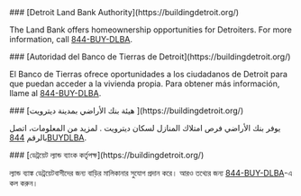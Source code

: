 <RenderIf language="default">
### [Detroit Land Bank Authority](https://buildingdetroit.org/)

The Land Bank offers homeownership opportunities for Detroiters. For more information, call [844-BUY-DLBA](tel:+1-844-BUY-DLBA).

</RenderIf>

<RenderIf language="es">
### [Autoridad del Banco de Tierras de Detroit](https://buildingdetroit.org/)

El Banco de Tierras ofrece oportunidades a los ciudadanos de Detroit para que puedan acceder a la vivienda propia. Para obtener más información, llame al [844-BUY-DLBA](tel:+1-844-BUY-DLBA).

</RenderIf>

<RenderIf language="ar">
### [هيئة بنك الأراضي بمدينة ديترويت ](https://buildingdetroit.org/)

يوفر بنك الأراضي فرص امتلاك المنازل لسكان ديترويت . لمزيد من المعلومات، اتصل بالرقم [844BUYDLBA](tel:+1-844-BUY-DLBA).

</RenderIf>

<RenderIf language="bn">
### [ডেট্রয়েট ল্যান্ড ব্যাংক কর্তৃপক্ষ](https://buildingdetroit.org/)

ল্যান্ড ব্যাঙ্ক ডেট্রয়েটবাসীদের জন্য বাড়ির মালিকানার সুযোগ প্রদান করে। আরও তথ্যের জন্য [844-BUY-DLBA](tel:+1-844-BUY-DLBA)-এ কল করুন।

</RenderIf>
